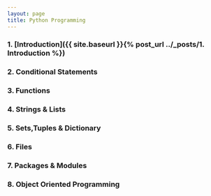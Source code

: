 ```yaml
---
layout: page
title: Python Programming
---
```



### 1. [Introduction]({{ site.baseurl }}{% post_url ../_posts/1. Introduction %})
### 2. Conditional Statements 
### 3. Functions
### 4. Strings & Lists
### 5. Sets,Tuples & Dictionary
### 6. Files
### 7. Packages & Modules
### 8. Object Oriented Programming
